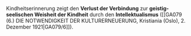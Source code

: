 
Kindheitserinnerung zeigt den **Verlust der Verbindung** zur **geistig-seelischen Weisheit der Kindheit** durch den **Intellektualismus** ([[GA079 (6.) DIE NOTWENDIGKEIT DER KULTURERNEUERUNG, Kristiania (Oslo), 2. Dezember 1921|GA079/6]]).
